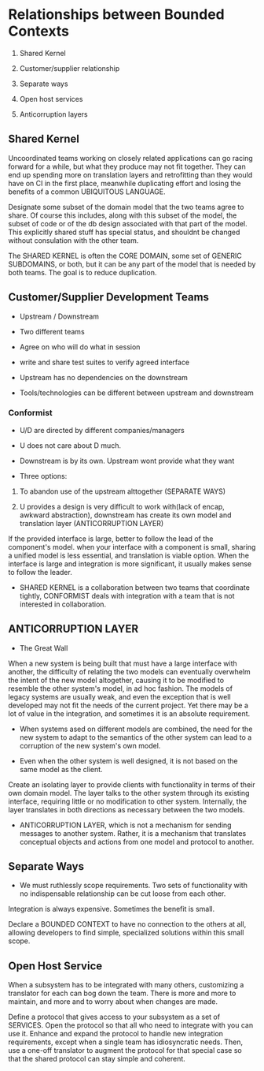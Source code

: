 # Relationships between Bounded Contexts

1. Shared Kernel

2. Customer/supplier relationship

3. Separate ways

4. Open host services

5. Anticorruption layers

## Shared Kernel

Uncoordinated teams working on closely related applications can go racing
forward for a while, but what they produce may not fit together. They can end up
spending more on translation layers and retrofitting than they would have on CI
in the first place, meanwhile duplicating effort and losing the benefits of a
common UBIQUITOUS LANGUAGE.

Designate some subset of the domain model that the two teams agree to share. Of
course this includes, along with this subset of the model, the subset of code or
of the db design associated with that part of the model. This explicitly shared
stuff has special status, and shouldnt be changed without consulation with the
other team.

The SHARED KERNEL is often the CORE DOMAIN, some set of GENERIC SUBDOMAINS, or
both, but it can be any part of the model that is needed by both teams. The goal
is to reduce duplication.

## Customer/Supplier Development Teams

- Upstream / Downstream

- Two different teams

- Agree on who will do what in session

- write and share test suites to verify agreed interface

- Upstream has no dependencies on the downstream

- Tools/technologies can be different between upstream and downstream

### Conformist

- U/D are directed by different companies/managers

- U does not care about D much.

- Downstream is by its own. Upstream wont provide what they want

* Three options:

1. To abandon use of the upstream alttogether (SEPARATE WAYS)

2. U provides a design is very difficult to work with(lack of encap, awkward
   abstraction), downstream has create its own model and translation layer (ANTICORRUPTION LAYER)

If the provided interface is large, better to follow the lead of the component's
model. when your interface with a component is small, sharing a unified model is
less essential, and translation is viable option. When the interface is large
and integration is more significant, it usually makes sense to follow the leader.

- SHARED KERNEL is a collaboration between two teams that coordinate tightly,
  CONFORMIST deals with integration with a team that is not interested in
  collaboration.

## ANTICORRUPTION LAYER

- The Great Wall

When a new system is being built that must have a large interface with another,
the difficulty of relating the two models can eventually overwhelm the intent of
the new model altogether, causing it to be modified to resemble the other
system's model, in ad hoc fashion. The models of legacy systems are usually
weak, and even the exception that is well developed may not fit the needs of the
current project. Yet there may be a lot of value in the integration, and
sometimes it is an absolute requirement.

- When systems ased on different models are combined, the need for the new
  system to adapt to the semantics of the other system can lead to a corruption
  of the new system's own model.

- Even when the other system is well designed, it is not based on the same model
  as the client.

Create an isolating layer to provide clients with functionality in terms of
their own domain model. The layer talks to the other system through its existing
interface, requiring little or no modification to other system. Internally, the
layer translates in both directions as necessary between the two models.

- ANTICORRUPTION LAYER, which is not a mechanism for sending messages to another
  system. Rather, it is a mechanism that translates conceptual objects and
  actions from one model and protocol to another.

## Separate Ways

- We must ruthlessly scope requirements. Two sets of functionality with no
  indispensable relationship can be cut loose from each other.

Integration is always expensive. Sometimes the benefit is small.

Declare a BOUNDED CONTEXT to have no connection to the others at all, allowing
developers to find simple, specialized solutions within this small scope.

## Open Host Service

When a subsystem has to be integrated with many others, customizing a translator
for each can bog down the team. There is more and more to maintain, and more and
to worry about when changes are made.

Define a protocol that gives access to your subsystem as a set of SERVICES. Open
the protocol so that all who need to integrate with you can use it. Enhance and
expand the protocol to handle new integration requirements, except when a single
team has idiosyncratic needs. Then, use a one-off translator to augment the
protocol for that special case so that the shared protocol can stay simple and
coherent.
